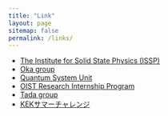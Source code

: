 ```yaml
---
title: "Link"
layout: page
sitemap: false
permalink: /links/
---
```


<ul>
    <li> <a href="https://www.issp.u-tokyo.ac.jp/index_en.html" target="_blank">
        The Institute for Solid State Physics (ISSP)
    </a> </li>
    <li> <a href="https://oka.issp.u-tokyo.ac.jp/index_eng.htm" target="_blank">
        Oka group
    </a></li>
    <li> <a href="https://groups.oist.jp/qsu" target="_blank" target="_blank">Quantum System Unit
    </a></li>
    <li> <a href="https://admissions.oist.jp/oist-research-internship-program-description" target="_blank">OIST Research Internship Program
    </a></li>
    <li> <a href="https://sites.google.com/view/yasuhirotada/home_en?authuser=0" target="_blank">
        Tada group
    </a></li>
    <li> <a href="https://www2.kek.jp/ksc/17th_2023/" target="_blank">
        KEKサマーチャレンジ
    </a></li>
</ul>

